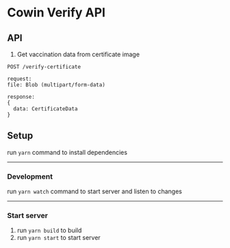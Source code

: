 # Cowin Verify API

## API

1. Get vaccination data from certificate image

```
POST /verify-certificate

request:
file: Blob (multipart/form-data)

response:
{
  data: CertificateData
}
```

## Setup

run `yarn` command to install dependencies

---

### Development

run `yarn watch` command to start server and listen to changes

---

### Start server

1. run `yarn build` to build
1. run `yarn start` to start server
